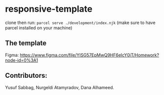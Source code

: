 # responsive-template

clone then run:
`parcel serve ./development/index.njk`
(make sure to have parcel installed on your machine)

## The template
Figma: https://www.figma.com/file/YISG57EpMwQ9HF6eIcY0iT/Homework?node-id=0%3A1

## Contributors:
Yusuf Sabbag, Nurgeldi Atamyradov, Dana Alhameed.
